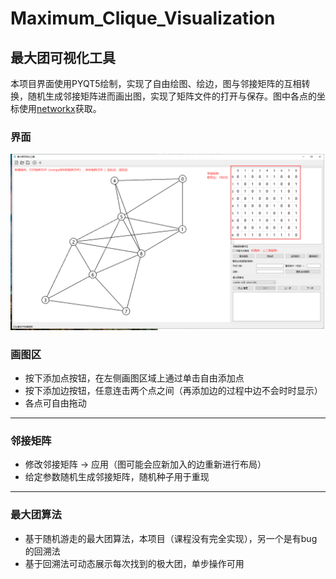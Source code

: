 # Maximum_Clique_Visualization
##  最大团可视化工具

本项目界面使用PYQT5绘制，实现了自由绘图、绘边，图与邻接矩阵的互相转换，随机生成邻接矩阵进而画出图，实现了矩阵文件的打开与保存。图中各点的坐标使用[networkx](https://github.com/networkx/networkx)获取。

### 界面

![image-20201229182804294](README.assets/image-20201229182804294.png)

### 画图区

- 按下添加点按钮，在左侧画图区域上通过单击自由添加点
- 按下添加边按钮，任意连击两个点之间（再添加边的过程中边不会时时显示）
- 各点可自由拖动

----

### 邻接矩阵

- 修改邻接矩阵 -> 应用（图可能会应新加入的边重新进行布局）
- 给定参数随机生成邻接矩阵，随机种子用于重现

----

### 最大团算法

- 基于随机游走的最大团算法，本项目（课程没有完全实现），另一个是有bug的回溯法
- 基于回溯法可动态展示每次找到的极大团，单步操作可用

